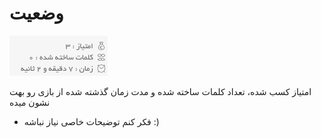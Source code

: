 # وضعیت

![category](../../assets/images/enviroments/5-status.png)

امتیاز کسب شده، تعداد کلمات ساخته شده و مدت زمان گذشته شده از بازی رو بهت نشون میده

-   فکر کنم توضیحات خاصی نیاز نباشه :)
